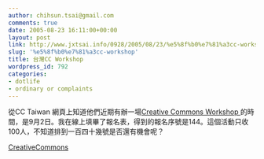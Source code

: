 ```yaml
---
author: chihsun.tsai@gmail.com
comments: true
date: 2005-08-23 16:11:00+00:00
layout: post
link: http://www.jxtsai.info/0928/2005/08/23/%e5%8f%b0%e7%81%a3cc-workshop/
slug: '%e5%8f%b0%e7%81%a3cc-workshop'
title: 台灣CC Workshop
wordpress_id: 792
categories:
- dotlife
- ordinary or complaints
---
```


從CC Taiwan  網頁上知道他們近期有辦一場[Creative Commons Workshop ](http://www.jxtsai.info/blog/)的時間，是9月2日。我在線上填畢了報名表，得到的報名序號是144。這個活動只收100人，不知道排到一百四十幾號是否還有機會呢？  
  
[CreativeCommons](http://www.jxtsai.info/blog/)
